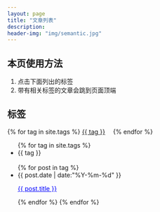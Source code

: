 ```yaml
---
layout: page
title: "文章列表"
description: 
header-img: "img/semantic.jpg"  
---
```


## 本页使用方法

1. 点击下面列出的标签
2. 带有相关标签的文章会跳到页面顶端


## 标签

<!--列出所有文章的标签-->
<div id='tag_cloud'>
{% for tag in site.tags %}
<a href="#{{ tag }}" title="{{ tag }}" rel="{{ tag.size }}">{{ tag }}</a>&emsp;
{% endfor %}
</div>

<ul class="listing">
{% for tag in site.tags %}
  <li class="listing-seperator" id="{{ tag }}">{{ tag }}</li>
  <br/>
{% for post in tag %}
  <li class="listing-item">
  <time datetime="{{ post.date | date:"%Y-%m-%d" }}">{{ post.date | date:"%Y-%m-%d" }}</time>

  <a href="{{ post.url }}" title="{{ post.title }}" style="color:blue;text-decoration:underline">{{ post.title }}</a>
  </li>
{% endfor %}
{% endfor %}
</ul>
